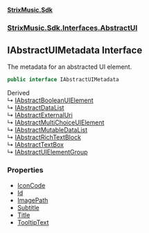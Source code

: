 #### [StrixMusic.Sdk](./index.md 'index')
### [StrixMusic.Sdk.Interfaces.AbstractUI](./StrixMusic-Sdk-Interfaces-AbstractUI.md 'StrixMusic.Sdk.Interfaces.AbstractUI')
## IAbstractUIMetadata Interface
The metadata for an abstracted UI element.  
```csharp
public interface IAbstractUIMetadata
```
Derived  
&#8627; [IAbstractBooleanUIElement](./StrixMusic-Sdk-Interfaces-AbstractUI-IAbstractBooleanUIElement.md 'StrixMusic.Sdk.Interfaces.AbstractUI.IAbstractBooleanUIElement')  
&#8627; [IAbstractDataList](./StrixMusic-Sdk-Interfaces-AbstractUI-IAbstractDataList.md 'StrixMusic.Sdk.Interfaces.AbstractUI.IAbstractDataList')  
&#8627; [IAbstractExternalUri](./StrixMusic-Sdk-Interfaces-AbstractUI-IAbstractExternalUri.md 'StrixMusic.Sdk.Interfaces.AbstractUI.IAbstractExternalUri')  
&#8627; [IAbstractMultiChoiceUIElement](./StrixMusic-Sdk-Interfaces-AbstractUI-IAbstractMultiChoiceUIElement.md 'StrixMusic.Sdk.Interfaces.AbstractUI.IAbstractMultiChoiceUIElement')  
&#8627; [IAbstractMutableDataList](./StrixMusic-Sdk-Interfaces-AbstractUI-IAbstractMutableDataList.md 'StrixMusic.Sdk.Interfaces.AbstractUI.IAbstractMutableDataList')  
&#8627; [IAbstractRichTextBlock](./StrixMusic-Sdk-Interfaces-AbstractUI-IAbstractRichTextBlock.md 'StrixMusic.Sdk.Interfaces.AbstractUI.IAbstractRichTextBlock')  
&#8627; [IAbstractTextBox](./StrixMusic-Sdk-Interfaces-AbstractUI-IAbstractTextBox.md 'StrixMusic.Sdk.Interfaces.AbstractUI.IAbstractTextBox')  
&#8627; [IAbstractUIElementGroup](./StrixMusic-Sdk-Interfaces-AbstractUI-IAbstractUIElementGroup.md 'StrixMusic.Sdk.Interfaces.AbstractUI.IAbstractUIElementGroup')  
### Properties
- [IconCode](./StrixMusic-Sdk-Interfaces-AbstractUI-IAbstractUIMetadata-IconCode.md 'StrixMusic.Sdk.Interfaces.AbstractUI.IAbstractUIMetadata.IconCode')
- [Id](./StrixMusic-Sdk-Interfaces-AbstractUI-IAbstractUIMetadata-Id.md 'StrixMusic.Sdk.Interfaces.AbstractUI.IAbstractUIMetadata.Id')
- [ImagePath](./StrixMusic-Sdk-Interfaces-AbstractUI-IAbstractUIMetadata-ImagePath.md 'StrixMusic.Sdk.Interfaces.AbstractUI.IAbstractUIMetadata.ImagePath')
- [Subtitle](./StrixMusic-Sdk-Interfaces-AbstractUI-IAbstractUIMetadata-Subtitle.md 'StrixMusic.Sdk.Interfaces.AbstractUI.IAbstractUIMetadata.Subtitle')
- [Title](./StrixMusic-Sdk-Interfaces-AbstractUI-IAbstractUIMetadata-Title.md 'StrixMusic.Sdk.Interfaces.AbstractUI.IAbstractUIMetadata.Title')
- [TooltipText](./StrixMusic-Sdk-Interfaces-AbstractUI-IAbstractUIMetadata-TooltipText.md 'StrixMusic.Sdk.Interfaces.AbstractUI.IAbstractUIMetadata.TooltipText')

